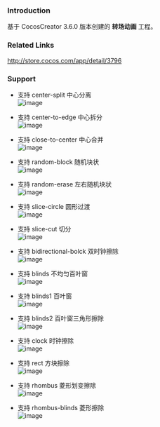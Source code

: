 ### Introduction
基于 CocosCreator 3.6.0 版本创建的 **转场动画** 工程。

### Related Links
http://store.cocos.com/app/detail/3796

### Support
- 支持 center-split 中心分离    
![image](../../../gif/202206/2022061301.gif)

- 支持 center-to-edge 中心拆分    
![image](../../../gif/202206/2022061302.gif)

- 支持 close-to-center 中心合并    
![image](../../../gif/202206/2022061303.gif)

- 支持 random-block 随机块状    
![image](../../../gif/202206/2022061304.gif)

- 支持 random-erase 左右随机块状    
![image](../../../gif/202206/2022061305.gif)

- 支持 slice-circle 圆形过渡    
![image](../../../gif/202206/2022061306.gif)

- 支持 slice-cut 切分    
![image](../../../gif/202206/2022061307.gif)

- 支持 bidirectional-bolck 双时钟擦除    
![image](../../../gif/202206/2022061308.gif)

- 支持 blinds 不均匀百叶窗    
![image](../../../gif/202206/2022061309.gif)

- 支持 blinds1 百叶窗    
![image](../../../gif/202206/2022061310.gif)

- 支持 blinds2 百叶窗三角形擦除    
![image](../../../gif/202206/2022061311.gif)

- 支持 clock 时钟擦除    
![image](../../../gif/202206/2022061312.gif)

- 支持 rect 方块擦除    
![image](../../../gif/202206/2022061313.gif)

- 支持 rhombus 菱形划变擦除    
![image](../../../gif/202206/2022061314.gif)

- 支持 rhombus-blinds 菱形擦除    
![image](../../../gif/202206/2022061315.gif)
